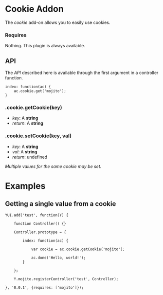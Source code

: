 # Cookie Addon

The *cookie* add-on allows you to easily use cookies.


### Requires

Nothing. This plugin is always available.

## API

The *API* described here is available through the first argument in a controller function.

    index: function(ac) {
        ac.cookie.get('mojito');
    }

### .cookie.getCookie(key)

* *key*: A **string**
* *return*: A **string**

### .cookie.setCookie(key, val)

* *key*: A **string**
* *val*: A **string**
* *return*: undefined

_Multiple values for the same cookie may be set._

# Examples

## Getting a single value from a cookie

    YUI.add('test', function(Y) {
    
        function Controller() {}
    
        Controller.prototype = {
    
            index: function(ac) {
    
                var cookie = ac.cookie.getCookie('mojito');
                
                ac.done('Hello, world!');
            }
    
        };
    
        Y.mojito.registerController('test', Controller);
    
    }, '0.0.1', {requires: ['mojito']});

